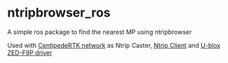# ntripbrowser_ros

A simple ros package to find the nearest MP using ntripbrowser

Used with [CentipedeRTK network](https://centipede.fr/) as Ntrip Caster, [Ntrip Client](https://github.com/mcognie/ntrip_ros.git) and [U-blox ZED-F9P driver](https://github.com/ros-agriculture/ublox_f9p.git) 
